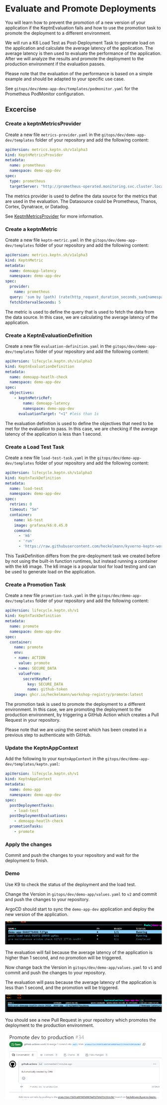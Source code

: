 # Evaluate and Promote Deployments

You will learn how to prevent the promotion of a new version of your application if the KeptnEvaluation fails and how to use the promotion task to promote the deployment to a different environment.

We will run a K6 Load Test as Post-Deployment Task to generate load on the application and calculate the average latency of the application. The average latency is then used to evaluate the performance of the application. After we will analyze the results and promote the deployment to the production environment if the evaluation passes.

Please note that the evaluation of the performance is based on a simple example and should be adapted to your specific use case.

See `gitops/dev/demo-app-dev/templates/podmonitor.yaml` for the Prometheus PodMonitor configuration.

## Excercise

### Create a keptnMetricsProvider

Create a new file `metrics-provider.yaml` in the `gitops/dev/demo-app-dev/templates` folder of your repository and add the following content:

```yaml
apiVersion: metrics.keptn.sh/v1alpha3
kind: KeptnMetricsProvider
metadata:
  name: prometheus
  namespace: demo-app-dev
spec:
  type: prometheus
  targetServer: "http://prometheus-operated.monitoring.svc.cluster.local:9090"
```

The metrics provider is used to define the data source for the metrics that are used in the evaluation. The Datasource could be Prometheus, Thanos, Cortex, Dynatrace, or Datadog.

See [KeptnMetricsProvider](https://keptn.sh/stable/docs/reference/crd-reference/metric/) for more information.

### Create a keptnMetric

Create a new file `keptn-metric.yaml` in the `gitops/dev/demo-app-dev/templates` folder of your repository and add the following content:

```yaml
apiVersion: metrics.keptn.sh/v1alpha3
kind: KeptnMetric
metadata:
  name: demoapp-latency
  namespace: demo-app-dev
spec:
  provider:
    name: prometheus
  query: 'sum by (path) (rate(http_request_duration_seconds_sum{namespace="demo-app-dev", path="/"}[2m]) / rate(http_request_duration_seconds_count{namespace="demo-app-dev", path="/"}[2m]))'
  fetchIntervalSeconds: 5
```

The metric is used to define the query that is used to fetch the data from the data source. In this case, we are calculating the average latency of the application.

### Create a KeptnEvaluationDefinition

Create a new file `evaluation-definition.yaml` in the `gitops/dev/demo-app-dev/templates` folder of your repository and add the following content:

```yaml
apiVersion: lifecycle.keptn.sh/v1alpha3
kind: KeptnEvaluationDefinition
metadata:
  name: demoapp-heatlh-check
  namespace: demo-app-dev
spec:
  objectives:
    - keptnMetricRef:
        name: demoapp-latency
        namespace: demo-app-dev
      evaluationTarget: "<1" #less than 1s
```

The evaluation definition is used to define the objectives that need to be met for the evaluation to pass. In this case, we are checking if the average latency of the application is less than 1 second.

### Create a Load Test Task

Create a new file `load-test-task.yaml` in the `gitops/dev/demo-app-dev/templates` folder of your repository and add the following content:

```yaml
apiVersion: lifecycle.keptn.sh/v1alpha3
kind: KeptnTaskDefinition
metadata:
  name: load-test
  namespace: demo-app-dev
spec:
  retries: 0
  timeout: "5m"
  container:
    name: k6-test
    image: grafana/k6:0.45.0
    command:
      - 'k6'
      - 'run'
      - 'https://raw.githubusercontent.com/heckelmann/kyverno-keptn-workshop/main/functions/load-dev.js'
```

This TaskDefinition differs from the pre-deployment task we created before by not using the built-in function runtimes, but instead running a container with the k6 image. The k6 image is a popular tool for load testing and can be used to generate load on the application.

### Create a Promotion Task

Create a new file `promotion-task.yaml` in the `gitops/dev/demo-app-dev/templates` folder of your repository and add the following content:

```yaml
apiVersion: lifecycle.keptn.sh/v1
kind: KeptnTaskDefinition
metadata:
  name: promote
  namespace: demo-app-dev
spec:
  container:
    name: promote
    env:
    - name: ACTION
      value: promote
    - name: SECURE_DATA
      valueFrom:
        secretKeyRef:
          key: SECURE_DATA
          name: github-token
    image: ghcr.io/heckelmann/workshop-registry/promote:latest
```

The promotion task is used to promote the deployment to a different environment. In this case, we are promoting the deployment to the production environment, by triggering a GitHub Action which creates a Pull Request in your repository.

Please note that we are using the secret which has been created in a previous step to authenticate with GitHub.


### Update the KeptnAppContext

Add the following to your `KeptnAppContext` in the `gitops/dev/demo-app-dev/templates/keptn.yaml`:

```yaml
apiVersion: lifecycle.keptn.sh/v1
kind: KeptnAppContext
metadata:
  name: demo-app
  namespace: demo-app-dev
spec:
  postDeploymentTasks:
    - load-test
  postDeploymentEvaluations:
    - demoapp-heatlh-check
  promotionTasks:
    - promote
```


### Apply the changes

Commit and push the changes to your repository and wait for the deployment to finish.

### Demo

Use K9 to check the status of the deployment and the load test.

Change the Version in `gitops/dev/demo-app/values.yaml` to `v2` and commit and push the changes to your repository.	

ArgoCD should start to sync the `demo-app-dev` application and deploy the new version of the application.

![Task Execution](assets/05-task-execution.png)

The evaluation will fail because the average latency of the application is higher than 1 second, and no promotion will be triggered.

Now change back the Version in `gitops/dev/demo-app/values.yaml` to `v1` and commit and push the changes to your repository.

The evaluation will pass because the average latency of the application is less than 1 second, and the promotion will be triggered.

![Task Execution](assets/05-evaluation-status.png)

You should see a new Pull Request in your repository which promotes the deployment to the production environment.

![Promotion PR](assets/05-promotion-pr.png)